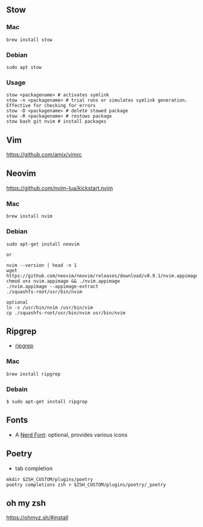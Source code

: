 ## Stow

### Mac

```
brew install stow
```

### Debian

```
sudo apt stow
```

### Usage

```
stow <packagename> # activates symlink
stow -n <packagename> # trial runs or simulates symlink generation. Effective for checking for errors
stow -D <packagename> # delete stowed package
stow -R <packagename> # restows package
stow bash git nvim # install packages
```
## Vim

https://github.com/amix/vimrc

## Neovim

https://github.com/nvim-lua/kickstart.nvim

### Mac

```
brew install nvim
```

### Debian

```
sudo apt-get install neovim

or

nvim --version | head -n 1
wget https://github.com/neovim/neovim/releases/download/v0.9.1/nvim.appimage
chmod u+x nvim.appimage && ./nvim.appimage
./nvim.appimage --appimage-extract
./squashfs-root/usr/bin/nvim

optional
ln -s /usr/bin/nvim /usr/bin/vim
cp ./squashfs-root/usr/bin/nvim usr/bin/nvim
```

## Ripgrep

- [ripgrep](https://github.com/BurntSushi/ripgrep#installation)

### Mac

```
brew install ripgrep
```

### Debain

```
$ sudo apt-get install ripgrep
```

## Fonts

- A [Nerd Font](https://www.nerdfonts.com/): optional, provides various icons

## Poetry

- tab completion
```
mkdir $ZSH_CUSTOM/plugins/poetry
poetry completions zsh > $ZSH_CUSTOM/plugins/poetry/_poetry
```

## oh my zsh

https://ohmyz.sh/#install
